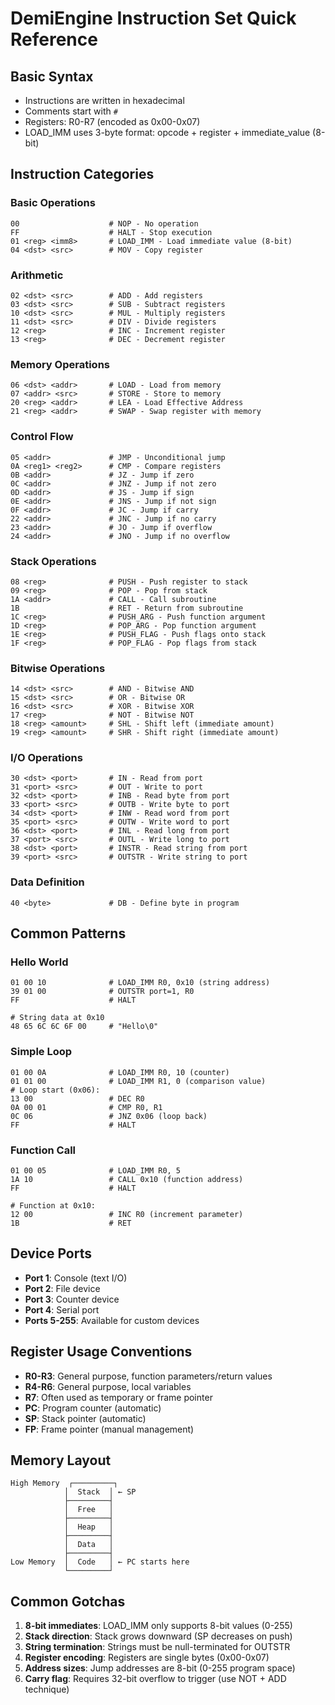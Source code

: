 # DemiEngine Instruction Set Quick Reference

## Basic Syntax
- Instructions are written in hexadecimal
- Comments start with `#`
- Registers: R0-R7 (encoded as 0x00-0x07)
- LOAD_IMM uses 3-byte format: opcode + register + immediate_value (8-bit)

## Instruction Categories

### Basic Operations
```hex
00                    # NOP - No operation
FF                    # HALT - Stop execution
01 <reg> <imm8>       # LOAD_IMM - Load immediate value (8-bit)
04 <dst> <src>        # MOV - Copy register
```

### Arithmetic
```hex
02 <dst> <src>        # ADD - Add registers
03 <dst> <src>        # SUB - Subtract registers
10 <dst> <src>        # MUL - Multiply registers
11 <dst> <src>        # DIV - Divide registers
12 <reg>              # INC - Increment register
13 <reg>              # DEC - Decrement register
```

### Memory Operations
```hex
06 <dst> <addr>       # LOAD - Load from memory
07 <addr> <src>       # STORE - Store to memory
20 <reg> <addr>       # LEA - Load Effective Address
21 <reg> <addr>       # SWAP - Swap register with memory
```

### Control Flow
```hex
05 <addr>             # JMP - Unconditional jump
0A <reg1> <reg2>      # CMP - Compare registers
0B <addr>             # JZ - Jump if zero
0C <addr>             # JNZ - Jump if not zero
0D <addr>             # JS - Jump if sign
0E <addr>             # JNS - Jump if not sign
0F <addr>             # JC - Jump if carry
22 <addr>             # JNC - Jump if no carry
23 <addr>             # JO - Jump if overflow
24 <addr>             # JNO - Jump if no overflow
```

### Stack Operations
```hex
08 <reg>              # PUSH - Push register to stack
09 <reg>              # POP - Pop from stack
1A <addr>             # CALL - Call subroutine
1B                    # RET - Return from subroutine
1C <reg>              # PUSH_ARG - Push function argument
1D <reg>              # POP_ARG - Pop function argument
1E <reg>              # PUSH_FLAG - Push flags onto stack
1F <reg>              # POP_FLAG - Pop flags from stack
```

### Bitwise Operations
```hex
14 <dst> <src>        # AND - Bitwise AND
15 <dst> <src>        # OR - Bitwise OR
16 <dst> <src>        # XOR - Bitwise XOR
17 <reg>              # NOT - Bitwise NOT
18 <reg> <amount>     # SHL - Shift left (immediate amount)
19 <reg> <amount>     # SHR - Shift right (immediate amount)
```

### I/O Operations
```hex
30 <dst> <port>       # IN - Read from port
31 <port> <src>       # OUT - Write to port
32 <dst> <port>       # INB - Read byte from port
33 <port> <src>       # OUTB - Write byte to port
34 <dst> <port>       # INW - Read word from port
35 <port> <src>       # OUTW - Write word to port
36 <dst> <port>       # INL - Read long from port
37 <port> <src>       # OUTL - Write long to port
38 <dst> <port>       # INSTR - Read string from port
39 <port> <src>       # OUTSTR - Write string to port
```

### Data Definition
```hex
40 <byte>             # DB - Define byte in program
```

## Common Patterns

### Hello World
```hex
01 00 10              # LOAD_IMM R0, 0x10 (string address)
39 01 00              # OUTSTR port=1, R0
FF                    # HALT

# String data at 0x10
48 65 6C 6C 6F 00     # "Hello\0"
```

### Simple Loop
```hex
01 00 0A              # LOAD_IMM R0, 10 (counter)
01 01 00              # LOAD_IMM R1, 0 (comparison value)
# Loop start (0x06):
13 00                 # DEC R0
0A 00 01              # CMP R0, R1
0C 06                 # JNZ 0x06 (loop back)
FF                    # HALT
```

### Function Call
```hex
01 00 05              # LOAD_IMM R0, 5
1A 10                 # CALL 0x10 (function address)
FF                    # HALT

# Function at 0x10:
12 00                 # INC R0 (increment parameter)
1B                    # RET
```

## Device Ports
- **Port 1**: Console (text I/O)
- **Port 2**: File device
- **Port 3**: Counter device
- **Port 4**: Serial port
- **Ports 5-255**: Available for custom devices

## Register Usage Conventions
- **R0-R3**: General purpose, function parameters/return values
- **R4-R6**: General purpose, local variables
- **R7**: Often used as temporary or frame pointer
- **PC**: Program counter (automatic)
- **SP**: Stack pointer (automatic)
- **FP**: Frame pointer (manual management)

## Memory Layout
```
High Memory  ┌─────────┐
            │  Stack  │ ← SP
            ├─────────┤
            │  Free   │
            ├─────────┤
            │  Heap   │
            ├─────────┤
            │  Data   │
            ├─────────┤
Low Memory  │  Code   │ ← PC starts here
            └─────────┘
```

## Common Gotchas
1. **8-bit immediates**: LOAD_IMM only supports 8-bit values (0-255)
2. **Stack direction**: Stack grows downward (SP decreases on push)
3. **String termination**: Strings must be null-terminated for OUTSTR
4. **Register encoding**: Registers are single bytes (0x00-0x07)
5. **Address sizes**: Jump addresses are 8-bit (0-255 program space)
6. **Carry flag**: Requires 32-bit overflow to trigger (use NOT + ADD technique)
